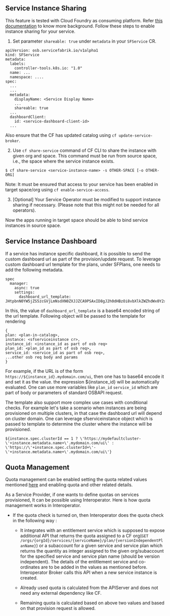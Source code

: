 ## Service Instance Sharing
This feature is tested with Cloud Foundry as consuming platform. Refer [this documentation](https://docs.cloudfoundry.org/devguide/services/sharing-instances.html) to know more background. Follow these steps to enable instance sharing for your service.
1. Set parameter `shareable: true` under `metadata` in your `SFService` CR. 
```shell
apiVersion: osb.servicefabrik.io/v1alpha1
kind: SFService
metadata:
  labels:
    controller-tools.k8s.io: "1.0"
  name: ...
  namespace: ....
spec:
  ...
  ...
  metadata:
    displayName: <Service Display Name>
    ...
    shareable: true
  ...
  dashboardClient:
    id: <service-dashboard-client-id>
  ...
```

Also ensure that the CF has updated catalog using `cf update-service-broker`.

2. Use `cf share-service` command of CF CLI to share the instance with given org and space. This command must be run from source space, i.e., the space where the service instance exists.
```shell
$ cf share-service <service-instance-name> -s OTHER-SPACE [-o OTHER-ORG] 
```
Note: It must be ensured that access to your service has been enabled in target space/org using `cf enable-service-access`.

3. [Optional] Your Service Operator must be modified to support instance sharing if necessary. (Please note that this might not be needed for all operators).

Now the apps running in target space should be able to bind service instances in source space.

## Service Instance Dashboard

If a service has instance specific dashboard, it is possible to send the custom dashboard url as part of the provision/update request. To leverage custom dashboard url template for the plans, under SFPlans, one needs to add the following metadata. 

```
spec
  manager:
    async: true
    settings:
      dashboard_url_template: JHtpbnN0YW5jZS5zcGVjLmNsdXN0ZXJJZCA9PSAxID8gJ2h0dHBzOi8vbXlkZWZhdWx0Y2x1c3Rlci0nK2luc3RhbmNlLm1ldGFkYXRhLm5hbWUrJy5teWRvbWFpbi5jb20vdWknIDogJ2h0dHBzOi8vJytpbnN0YW5jZS5zcGVjLmNsdXN0ZXJJZCsnLScraW5zdGFuY2UubWV0YWRhdGEubmFtZSsnLm15ZG9tYWluLmNvbS91aSd9

```

In this, the value of `dashboard_url_template` is a base64 encoded string of the url template.
Following object will be passed to the template for rendering
```
{
plan: <plan-in-catalog>,
instance: <sfserviceinstance cr>,
instance_id: <instance_id as part of osb req>
plan_id: <plan_id as part of osb req>,
service_id: <service_id as part of osb req>,
...other osb req body and params
}
```
For example, if the URL is of the form `https://${instance_id}.mydomain.com/ui`, then one has to base64 encode it and set it as the value. the expression ${instance_id} will be automatically evaluated. One can use more variables like `plan_id` `service_id` which are part of body or parameters of standard OSBAPI request.

The template also support more complex use cases with conditional checks. For example let's take a scenario when instances are being provisioned on multiple clusters, in that case the dashboard url will depend on cluster domain. One can leverage sfserviceinstance object which is passed to template to determine the cluster where the instance will be provisioned.

`${instance.spec.clusterId == 1 ? \'https://mydefaultcluster-\'+instance.metadata.name+\'.mydomain.com/ui\' : \'https://\'+instance.spec.clusterId+\'-\'+instance.metadata.name+\'.mydomain.com/ui\'}`

## Quota Management

Quota management can be enabled setting the quota related values mentioned [here](https://github.com/cloudfoundry-incubator/service-fabrik-broker/blob/master/helm-charts/interoperator/values.yaml#L16-L21) and enabling quota and other related details.

As a Service Provider, if one wants to define quotas on services provisioned, It can be possible using Interoperator. Here is how quota management works in Interoperator.


* If the quota check is turned on, then Interoperator does the quota check in the following way : 
  * It integrates with an entitlement service which is supposed to expose additional API that returns the quota assigned to a CF org(`GET /orgs/{orgId}/services/{serviceName}/plan/{versionIndependentPlanName}`) or a subaccount for a given service and service plan which returns the quantity as integer assigned to the given org/subaccount for the specified service and service plan name (should be version independent). The details of the entitlement service and co-ordinates are to be added in the values as mentioned before.
  Interoperator Broker calls this API when a new service instance is created.

  * Already used quota is calculated from the APIServer and does not need any external dependency like CF.

  * Remaining quota is calculated based on above two values and based on that provision request is allowed.